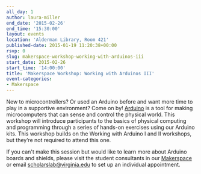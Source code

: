 ```yaml
---
all_day: 1
author: laura-miller
end_date: '2015-02-26'
end_time: '15:30:00'
layout: events
location: 'Alderman Library, Room 421'
published-date: 2015-01-19 11:20:38+00:00
rsvp: 0
slug: makerspace-workshop-working-with-arduinos-iii
start_date: 2015-02-26
start_time: '14:00:00'
title: 'Makerspace Workshop: Working with Arduinos III'
event-categories:
- Makerspace
---
```


New to microcontrollers? Or used an Arduino before and want more time to play in a supportive environment? Come on by! [Arduino](http://arduino.cc) is a tool for making microcomputers that can sense and control the physical world. This workshop will introduce participants to the basics of physical computing and programming through a series of hands-on exercises using our Arduino kits. This workshop builds on the Working with Arduino I and II workshops, but they’re not required to attend this one.

If you can't make this session but would like to learn more about Arduino boards and shields, please visit the student consultants in our [Makerspace](http://scholarslab.org/makerspace/) or email [scholarslab@virginia.edu](mailto:scholarslab@virginia.edu) to set up an individual appointment.
